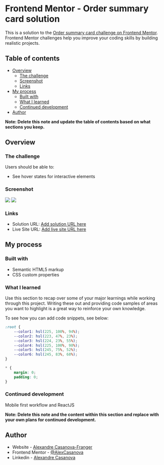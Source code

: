 # Frontend Mentor - Order summary card solution

This is a solution to the [Order summary card challenge on Frontend Mentor](https://www.frontendmentor.io/challenges/order-summary-component-QlPmajDUj). Frontend Mentor challenges help you improve your coding skills by building realistic projects. 

## Table of contents

- [Overview](#overview)
  - [The challenge](#the-challenge)
  - [Screenshot](#screenshot)
  - [Links](#links)
- [My process](#my-process)
  - [Built with](#built-with)
  - [What I learned](#what-i-learned)
  - [Continued development](#continued-development)
- [Author](#author)

**Note: Delete this note and update the table of contents based on what sections you keep.**

## Overview

### The challenge

Users should be able to:

- See hover states for interactive elements

### Screenshot

![](./custom_design/mobile_design.jpg)
![](./custom_design/desktop_design.jpg)

### Links

- Solution URL: [Add solution URL here](https://your-solution-url.com)
- Live Site URL: [Add live site URL here](https://your-live-site-url.com)

## My process

### Built with

- Semantic HTML5 markup
- CSS custom properties


### What I learned

Use this section to recap over some of your major learnings while working through this project. Writing these out and providing code samples of areas you want to highlight is a great way to reinforce your own knowledge.

To see how you can add code snippets, see below:


```css
:root {
    --color1: hsl(225, 100%, 94%);
    --color2: hsl(223, 47%, 23%);
    --color3: hsl(224, 23%, 55%);
    --color4: hsl(225, 100%, 98%);
    --color5: hsl(245, 75%, 52%);
    --color6: hsl(245, 83%, 68%);
}

* {
    margin: 0;
    padding: 0;
}
```

### Continued development

Mobile first workflow and ReactJS

**Note: Delete this note and the content within this section and replace with your own plans for continued development.**

## Author

- Website - [Alexandre Casanova-Franger](https://alexandre-casanova.com)
- Frontend Mentor - [@AlexCasanova](https://www.frontendmentor.io/profile/AlexCasanova)
- Linkedin - [Alexandre Casanova](https://www.linkedin.com/in/alexandre-casanova-franger-510659153/)
